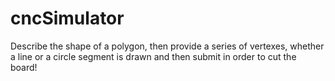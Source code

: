 # cncSimulator
Describe the shape of a polygon, then provide a series of vertexes, whether a line or a circle segment is drawn and then submit in order to cut the board!
